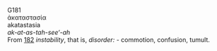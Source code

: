 <body>
  <p>G181<br>  ἀκαταστασία  <br> akatastasia  <br><i>ak-at-as-tah-see‘-ah </i><br>From <a href="g0182.htm">182</a>  <i>instability</i>, that is, <i>disorder:</i> - commotion, confusion, tumult.<br></p>
 </body>